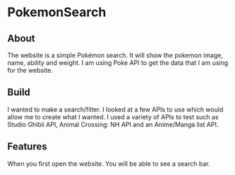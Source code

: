 # PokemonSearch
## About 
The website is a simple Pokémon search. It will show the pokemon image, name, ability and weight. I am using Poke API to get the data that I am using for the website. 

## Build
I wanted to make a search/filter. I looked at a few APIs to use which would allow me to create what I wanted. I used a variety of APIs to test such as Studio Ghibli API, Animal Crossing: NH API and an Anime/Manga list API. 

## Features 
When you first open the website. You will be able to see a search bar. 
